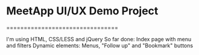 # MeetApp UI/UX Demo Project
================================

I'm using HTML, CSS/LESS and jQuery 
So far done: Index page with menu and filters
Dynamic elements: Menus, "Follow up" and "Bookmark" buttons